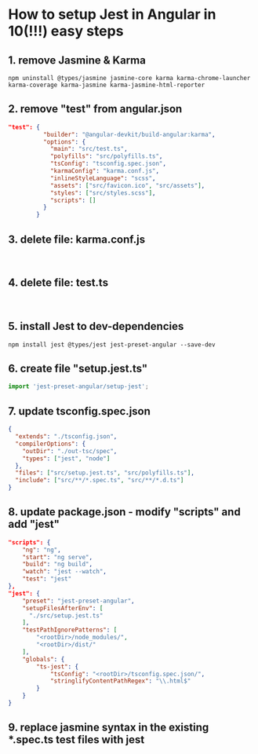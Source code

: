 # How to setup Jest in Angular in 10(!!!) easy steps

## 1. remove Jasmine & Karma

```
npm uninstall @types/jasmine jasmine-core karma karma-chrome-launcher karma-coverage karma-jasmine karma-jasmine-html-reporter
```

## 2. remove "test" from angular.json

```json
"test": {
          "builder": "@angular-devkit/build-angular:karma",
          "options": {
            "main": "src/test.ts",
            "polyfills": "src/polyfills.ts",
            "tsConfig": "tsconfig.spec.json",
            "karmaConfig": "karma.conf.js",
            "inlineStyleLanguage": "scss",
            "assets": ["src/favicon.ico", "src/assets"],
            "styles": ["src/styles.scss"],
            "scripts": []
          }
        }
```

## 3. delete file: karma.conf.js

<br>

## 4. delete file: test.ts

<br >

## 5. install Jest to dev-dependencies

```
npm install jest @types/jest jest-preset-angular --save-dev
```

## 6. create file "setup.jest.ts"

```ts
import 'jest-preset-angular/setup-jest';
```

## 7. update tsconfig.spec.json

```json
{
  "extends": "./tsconfig.json",
  "compilerOptions": {
    "outDir": "./out-tsc/spec",
    "types": ["jest", "node"]
  },
  "files": ["src/setup.jest.ts", "src/polyfills.ts"],
  "include": ["src/**/*.spec.ts", "src/**/*.d.ts"]
}
```

## 8. update package.json - modify "scripts" and add "jest"

```json
"scripts": {
    "ng": "ng",
    "start": "ng serve",
    "build": "ng build",
    "watch": "jest --watch",
    "test": "jest"
},
"jest": {
    "preset": "jest-preset-angular",
    "setupFilesAfterEnv": [
      "./src/setup.jest.ts"
    ],
    "testPathIgnorePatterns": [
        "<rootDir>/node_modules/",
        "<rootDir>/dist/"
    ],
    "globals": {
        "ts-jest": {
            "tsConfig": "<rootDir>/tsconfig.spec.json/",
            "stringlifyContentPathRegex": "\\.html$"
        }
    }
}
```

## 9. replace jasmine syntax in the existing \*.spec.ts test files with jest
